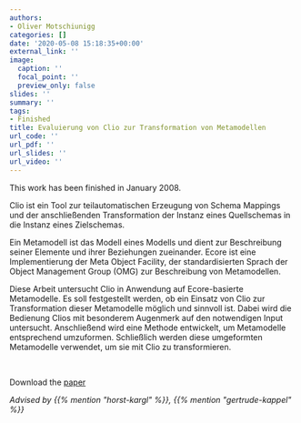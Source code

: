 ```yaml
---
authors:
- Oliver Motschiunigg
categories: []
date: '2020-05-08 15:18:35+00:00'
external_link: ''
image:
  caption: ''
  focal_point: ''
  preview_only: false
slides: ''
summary: ''
tags:
- Finished
title: Evaluierung von Clio zur Transformation von Metamodellen
url_code: ''
url_pdf: ''
url_slides: ''
url_video: ''
---
```


This work has been finished in January 2008.

Clio ist ein Tool zur teilautomatischen Erzeugung von Schema Mappings und der anschließenden Transformation der Instanz eines Quellschemas in die Instanz eines Zielschemas.

Ein Metamodell ist das Modell eines Modells und dient zur Beschreibung seiner Elemente und ihrer Beziehungen zueinander. Ecore ist eine Implementierung der Meta Object Facility, der standardisierten Sprach der Object Management Group (OMG) zur Beschreibung von Metamodellen.

Diese Arbeit untersucht Clio in Anwendung auf Ecore-basierte Metamodelle. Es soll festgestellt werden, ob ein Einsatz von Clio zur Transformation dieser Metamodelle möglich und sinnvoll ist. Dabei wird die Bedienung Clios mit besonderem Augenmerk auf den notwendigen Input untersucht. Anschließend wird eine Methode entwickelt, um Metamodelle entsprechend umzuformen. Schließlich werden diese umgeformten Metamodelle verwendet, um sie mit Clio zu transformieren.

&nbsp;

 Download the [paper](https://www.big.tuwien.ac.at/app/uploads/2016/10/Motschiunigg_paper.pdf)

*Advised by {{% mention "horst-kargl" %}}, {{% mention "gertrude-kappel" %}}*